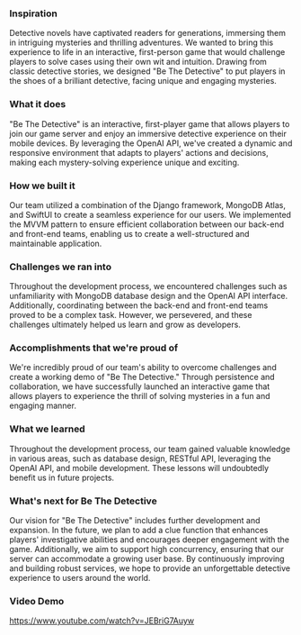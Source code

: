 ### Inspiration
Detective novels have captivated readers for generations, immersing them in intriguing mysteries and thrilling adventures. We wanted to bring this experience to life in an interactive, first-person game that would challenge players to solve cases using their own wit and intuition. Drawing from classic detective stories, we designed "Be The Detective" to put players in the shoes of a brilliant detective, facing unique and engaging mysteries.

### What it does
"Be The Detective" is an interactive, first-player game that allows players to join our game server and enjoy an immersive detective experience on their mobile devices. By leveraging the OpenAI API, we've created a dynamic and responsive environment that adapts to players' actions and decisions, making each mystery-solving experience unique and exciting.

### How we built it
Our team utilized a combination of the Django framework, MongoDB Atlas, and SwiftUI to create a seamless experience for our users. We implemented the MVVM pattern to ensure efficient collaboration between our back-end and front-end teams, enabling us to create a well-structured and maintainable application.

### Challenges we ran into
Throughout the development process, we encountered challenges such as unfamiliarity with MongoDB database design and the OpenAI API interface. Additionally, coordinating between the back-end and front-end teams proved to be a complex task. However, we persevered, and these challenges ultimately helped us learn and grow as developers.

### Accomplishments that we're proud of
We're incredibly proud of our team's ability to overcome challenges and create a working demo of "Be The Detective." Through persistence and collaboration, we have successfully launched an interactive game that allows players to experience the thrill of solving mysteries in a fun and engaging manner.

### What we learned
Throughout the development process, our team gained valuable knowledge in various areas, such as database design, RESTful API, leveraging the OpenAI API, and mobile development. These lessons will undoubtedly benefit us in future projects.

### What's next for Be The Detective
Our vision for "Be The Detective" includes further development and expansion. In the future, we plan to add a clue function that enhances players' investigative abilities and encourages deeper engagement with the game. Additionally, we aim to support high concurrency, ensuring that our server can accommodate a growing user base. By continuously improving and building robust services, we hope to provide an unforgettable detective experience to users around the world.

### Video Demo
https://www.youtube.com/watch?v=JEBriG7Auyw
